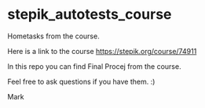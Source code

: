 # stepik_autotests_course
Hometasks from the course. 

Here is a link to the course https://stepik.org/course/74911

In this repo you can find Final Procej from the course. 

Feel free to ask questions if you have them. :) 

Mark
